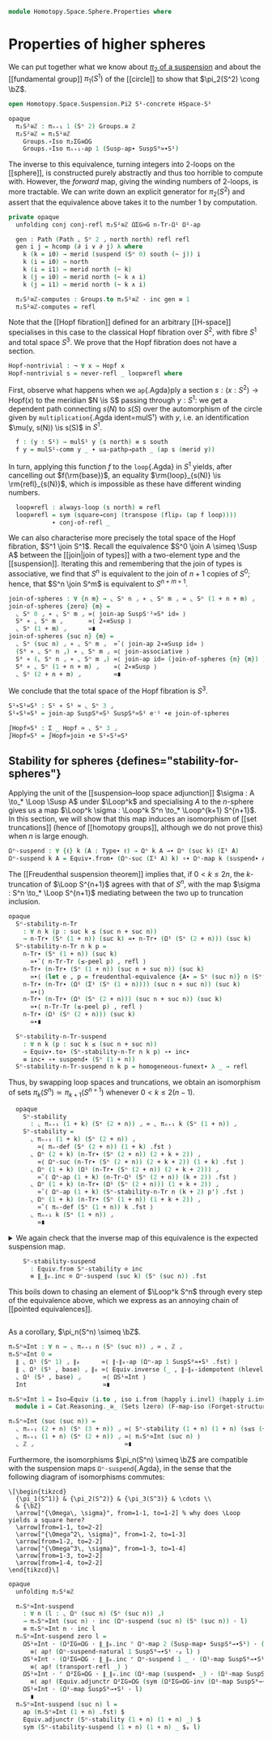 <!--
```agda
open import Algebra.Group.Instances.Integers
open import Algebra.Group.Cat.Base
open import Algebra.Group.Concrete
open import Algebra.Group.Homotopy
open import Algebra.Group

open import Cat.Functor.Base
open import Cat.Prelude

open import Data.Nat.Properties
open import Data.Set.Truncation
open import Data.Nat.Order
open import Data.Int.Base
open import Data.Nat.Base

open import Homotopy.Space.Suspension.Freudenthal
open import Homotopy.Space.Suspension.Properties
open import Homotopy.Space.Circle.Properties
open import Homotopy.Space.Suspension
open import Homotopy.Space.Circle
open import Homotopy.Space.Sphere
open import Homotopy.Conjugation
open import Homotopy.Truncation
open import Homotopy.Loopspace
open import Homotopy.HSpace
open import Homotopy.Base
open import Homotopy.Join

import Cat.Reasoning

import Homotopy.Space.Suspension.Pi2
```
-->

```agda
module Homotopy.Space.Sphere.Properties where
```

# Properties of higher spheres

We can put together what we know about [$\pi_2$ of a suspension] and
about the [[fundamental group]] $\pi_1(S^1)$ of the [[circle]] to show
that $\pi_2(S^2) \cong \bZ$.

[$\pi_2$ of a suspension]: Homotopy.Space.Suspension.Pi2.html

```agda
open Homotopy.Space.Suspension.Pi2 S¹-concrete HSpace-S¹

opaque
  π₂S²≅ℤ : πₙ₊₁ 1 (Sⁿ 2) Groups.≅ ℤ
  π₂S²≅ℤ = π₁S¹≅ℤ
    Groups.∘Iso π₂ΣG≅ΩG
    Groups.∘Iso πₙ₊₁-ap 1 (Susp-ap∙ SuspS⁰≃∙S¹)
```

The inverse to this equivalence, turning integers into 2-loops on the
[[sphere]], is constructed purely abstractly and thus too horrible to
compute with. However, the *forward* map, giving the winding numbers of
2-loops, is more tractable. We can write down an explicit generator for
$\pi_2(S^2)$ and assert that the equivalence above takes it to the
number $1$ by computation.

```agda
private opaque
  unfolding conj conj-refl π₂S²≅ℤ ΩΣG≃G n-Tr-Ω¹ Ω¹-ap

  gen : Path (Path ⌞ Sⁿ 2 ⌟ north north) refl refl
  gen i j = hcomp (∂ i ∨ ∂ j) λ where
    k (k = i0) → merid (suspend (Sⁿ 0) south (~ j)) i
    k (i = i0) → north
    k (i = i1) → merid north (~ k)
    k (j = i0) → merid north (~ k ∧ i)
    k (j = i1) → merid north (~ k ∧ i)

  π₂S²≅ℤ-computes : Groups.to π₂S²≅ℤ · inc gen ≡ 1
  π₂S²≅ℤ-computes = refl
```

<!--
```agda
  {-
  Checking Homotopy.Space.Sphere.Properties (…).
  Total                                            6,655ms
  Homotopy.Space.Sphere.Properties.π₂S²≅ℤ-computes 1,073ms
  -}
```
-->

Note that the [[Hopf fibration]] defined for an arbitrary [[H-space]]
specialises in this case to the classical Hopf fibration over $S^2$,
with fibre $S^1$ and total space $S^3$. We prove that the Hopf fibration
does not have a section.

```agda
Hopf-nontrivial : ¬ ∀ x → Hopf x
Hopf-nontrivial s = never-refl _ loop≡refl where
```

First, observe what happens when we `ap`{.Agda}ply a section $s :
(x : S^2) \to \mathrm{Hopf}(x)$ to the meridian $N \is S$ passing through
$y : S^1$: we get a dependent path connecting $s(N)$ to $s(S)$ over the
automorphism of the circle given by `multiplication`{.Agda ident=mulS¹}
with $y$, i.e. an identification $\mu(y, s(N)) \is s(S)$ in $S^1$.

```agda
  f : (y : S¹) → mulS¹ y (s north) ≡ s south
  f y = mulS¹-comm y _ ∙ ua-pathp→path _ (ap s (merid y))
```

In turn, applying this function $f$ to the `loop`{.Agda} in $S^1$
yields, after cancelling out $f(\rm{base})$, an equality
$\rm{loop}_{s(N)} \is \rm{refl}_{s(N)}$, which is impossible as these
have different winding numbers.

```agda
  loop≡refl : always-loop (s north) ≡ refl
  loop≡refl = sym (square→conj (transpose (flip₂ (ap f loop))))
            ∙ conj-of-refl _
```

We can also characterise more precisely the total space of the Hopf
fibration, $S^1 \join S^1$. Recall the equivalence $S^0 \join A \simeq
\Susp A$ between the [[join|join of types]] with a two-element type and the
[[suspension]]. Iterating this and remembering that the join of types
is associative, we find that $S^n$ is equivalent to the join of $n+1$
copies of $S^0$; hence, that $S^n \join S^m$ is equivalent to $S^{n+m+1}$.

```agda
join-of-spheres : ∀ {n m} → ⌞ Sⁿ n ⌟ ∗ ⌞ Sⁿ m ⌟ ≃ ⌞ Sⁿ (1 + n + m) ⌟
join-of-spheres {zero} {m} =
  ⌞ Sⁿ 0 ⌟ ∗ ⌞ Sⁿ m ⌟ ≃⟨ join-ap SuspS⁻¹≃S⁰ id≃ ⟩
  S⁰ ∗ ⌞ Sⁿ m ⌟       ≃⟨ 2∗≡Susp ⟩
  ⌞ Sⁿ (1 + m) ⌟      ≃∎
join-of-spheres {suc n} {m} =
  ⌞ Sⁿ (suc n) ⌟ ∗ ⌞ Sⁿ m ⌟  ≃˘⟨ join-ap 2∗≡Susp id≃ ⟩
  (S⁰ ∗ ⌞ Sⁿ n ⌟) ∗ ⌞ Sⁿ m ⌟ ≃⟨ join-associative ⟩
  S⁰ ∗ (⌞ Sⁿ n ⌟ ∗ ⌞ Sⁿ m ⌟) ≃⟨ join-ap id≃ (join-of-spheres {n} {m}) ⟩
  S⁰ ∗ ⌞ Sⁿ (1 + n + m) ⌟    ≃⟨ 2∗≡Susp ⟩
  ⌞ Sⁿ (2 + n + m) ⌟         ≃∎
```

We conclude that the total space of the Hopf fibration is $S^3$.

```agda
S¹∗S¹≃S³ : S¹ ∗ S¹ ≃ ⌞ Sⁿ 3 ⌟
S¹∗S¹≃S³ = join-ap SuspS⁰≃S¹ SuspS⁰≃S¹ e⁻¹ ∙e join-of-spheres

∫Hopf≃S³ : Σ _ Hopf ≃ ⌞ Sⁿ 3 ⌟
∫Hopf≃S³ = ∫Hopf≃join ∙e S¹∗S¹≃S³
```

## Stability for spheres {defines="stability-for-spheres"}

Applying the unit of the [[suspension–loop space adjunction]] $\sigma :
A \to_* \Loop \Susp A$ under $\Loop^k$ and specialising $A$ to the
$n$-sphere gives us a map $\Loop^k \sigma : \Loop^k S^n \to_*
\Loop^{k+1} S^{n+1}$. In this section, we will show that this map induces
an isomorphism of [[set truncations]] (hence of [[homotopy groups]],
although we do not prove this) when $n$ is large enough.

```agda
Ωⁿ-suspend : ∀ {ℓ} k (A : Type∙ ℓ) → Ωⁿ k A →∙ Ωⁿ (suc k) (Σ¹ A)
Ωⁿ-suspend k A = Equiv∙.from∙ (Ωⁿ-suc (Σ¹ A) k) ∘∙ Ωⁿ-map k (suspend∙ A)
```

<!--
```agda
Ωⁿ-suspend-natural
  : ∀ {ℓa ℓb} {A : Type∙ ℓa} {B : Type∙ ℓb} k (f : A →∙ B)
  → Ωⁿ-map (suc k) (Susp-map∙ f) ∘∙ Ωⁿ-suspend k A
  ≡ Ωⁿ-suspend k B ∘∙ Ωⁿ-map k f
Ωⁿ-suspend-natural {A = A} {B = B} k f = homogeneous-funext∙ λ l →
  Ωⁿ-map (suc k) (Susp-map∙ f) · (Equiv∙.from∙ (Ωⁿ-suc (Σ¹ A) k) · (Ωⁿ-map k (suspend∙ A) · l))
    ≡⟨ Equiv.adjunctl (Ωⁿ-suc _ k .fst) (Ω-suc-natural k (Susp-map∙ f) ·ₚ _) ⟩
  Equiv∙.from∙ (Ωⁿ-suc (Σ¹ B) k) · ⌜ Ωⁿ-map k (Ω¹-map (Susp-map∙ f)) · (Ωⁿ-map k (suspend∙ A) · l) ⌝
    ≡⟨ ap! (Ωⁿ-map-∘ k _ (suspend∙ A) ·ₚ l) ⟩
  Equiv∙.from∙ (Ωⁿ-suc (Σ¹ B) k) · (Ωⁿ-map k ⌜ Ω¹-map (Susp-map∙ f) ∘∙ suspend∙ A ⌝ · l)
    ≡⟨ ap! (suspend∙-natural f) ⟩
  Equiv∙.from∙ (Ωⁿ-suc (Σ¹ B) k) · ⌜ Ωⁿ-map k (suspend∙ B ∘∙ f) · l ⌝
    ≡˘⟨ ap¡ (Ωⁿ-map-∘ k (suspend∙ B) f ·ₚ l) ⟩
  Equiv∙.from∙ (Ωⁿ-suc (Σ¹ B) k) · (Ωⁿ-map k (suspend∙ B) · (Ωⁿ-map k f · l))
    ∎
```
-->

The [[Freudenthal suspension theorem]] implies that, if $0 < k \le 2n$,
the $k$-truncation of $\Loop S^{n+1}$ agrees with that of $S^n$, with
the map $\sigma : S^n \to_* \Loop S^{n+1}$ mediating between the two
up to truncation inclusion.

```agda
opaque
  Sⁿ-stability-n-Tr
    : ∀ n k (p : suc k ≤ (suc n + suc n))
    → n-Tr∙ (Sⁿ (1 + n)) (suc k) ≃∙ n-Tr∙ (Ω¹ (Sⁿ (2 + n))) (suc k)
  Sⁿ-stability-n-Tr n k p =
    n-Tr∙ (Sⁿ (1 + n)) (suc k)
      ≃∙˘⟨ n-Tr-Tr (≤-peel p) , refl ⟩
    n-Tr∙ (n-Tr∙ (Sⁿ (1 + n)) (suc n + suc n)) (suc k)
      ≃∙⟨ (let e , p = freudenthal-equivalence {A∙ = Sⁿ (suc n)} n (Sⁿ⁻¹-is-connected (2 + n)) in n-Tr-ap {n = k} e , ap n-Tr.inc p) ⟩
    n-Tr∙ (n-Tr∙ (Ω¹ (Σ¹ (Sⁿ (1 + n)))) (suc n + suc n)) (suc k)
      ≃∙⟨⟩
    n-Tr∙ (n-Tr∙ (Ω¹ (Sⁿ (2 + n))) (suc n + suc n)) (suc k)
      ≃∙⟨ n-Tr-Tr (≤-peel p) , refl ⟩
    n-Tr∙ (Ω¹ (Sⁿ (2 + n))) (suc k)
      ≃∙∎

  Sⁿ-stability-n-Tr-suspend
    : ∀ n k (p : suc k ≤ (suc n + suc n))
    → Equiv∙.to∙ (Sⁿ-stability-n-Tr n k p) ∘∙ inc∙
    ≡ inc∙ ∘∙ suspend∙ (Sⁿ (1 + n))
  Sⁿ-stability-n-Tr-suspend n k p = homogeneous-funext∙ λ _ → refl
```

Thus, by swapping loop spaces and truncations, we obtain
an isomorphism of sets $\pi_k(S^n) \simeq \pi_{k+1}(S^{n+1})$ whenever
$0 < k \le 2(n-1)$.

<!--
```agda
module _ n k (p : suc k ≤ n + n) where
  private abstract
    p' : suc (k + 2) ≤ suc n + suc n
    p' = s≤s
       $ ≤-trans (≤-refl' (+-commutative k 2))
       $ ≤-trans (s≤s p)
       $ ≤-refl' (+-commutative (suc n) n)
```
-->

```agda
  opaque
    Sⁿ-stability
      : ⌞ πₙ₊₁ (1 + k) (Sⁿ (2 + n)) ⌟ ≃ ⌞ πₙ₊₁ k (Sⁿ (1 + n)) ⌟
    Sⁿ-stability =
      ⌞ πₙ₊₁ (1 + k) (Sⁿ (2 + n)) ⌟
        ≃⟨ πₙ-def (Sⁿ (2 + n)) (1 + k) .fst ⟩
      ⌞ Ωⁿ (2 + k) (n-Tr∙ (Sⁿ (2 + n)) (2 + k + 2)) ⌟
        ≃⟨ Ωⁿ-suc (n-Tr∙ (Sⁿ (2 + n)) (2 + k + 2)) (1 + k) .fst ⟩
      ⌞ Ωⁿ (1 + k) (Ω¹ (n-Tr∙ (Sⁿ (2 + n)) (2 + k + 2))) ⌟
        ≃˘⟨ Ωⁿ-ap (1 + k) (n-Tr-Ω¹ (Sⁿ (2 + n)) (k + 2)) .fst ⟩
      ⌞ Ωⁿ (1 + k) (n-Tr∙ (Ω¹ (Sⁿ (2 + n))) (1 + k + 2)) ⌟
        ≃˘⟨ Ωⁿ-ap (1 + k) (Sⁿ-stability-n-Tr n (k + 2) p') .fst ⟩
      ⌞ Ωⁿ (1 + k) (n-Tr∙ (Sⁿ (1 + n)) (1 + k + 2)) ⌟
        ≃˘⟨ πₙ-def (Sⁿ (1 + n)) k .fst ⟩
      ⌞ πₙ₊₁ k (Sⁿ (1 + n)) ⌟
        ≃∎
```

<details>
<summary>
We again check that the inverse map of this equivalence is the expected
suspension map.

```agda
    Sⁿ-stability-suspend
      : Equiv.from Sⁿ-stability ⊙ inc
      ≡ ∥_∥₀.inc ⊙ Ωⁿ-suspend (suc k) (Sⁿ (suc n)) .fst
```

This boils down to chasing an element of $\Loop^k S^n$ through every step
of the equivalence above, which we express as an annoying chain of
[[pointed equivalences]].
</summary>

```agda
    Sⁿ-stability-suspend = ext λ l → trace l .snd where
      trace
        : (l : ⌞ Ωⁿ (1 + k) (Sⁿ (1 + n)) ⌟)
        →  (⌞ πₙ₊₁ k (Sⁿ (1 + n)) ⌟ , inc l)
        ≃∙ (⌞ πₙ₊₁ (1 + k) (Sⁿ (2 + n)) ⌟ , inc (Ωⁿ-suspend (suc k) (Sⁿ (suc n)) · l))
      trace l =
        ⌞ πₙ₊₁ k (Sⁿ (1 + n)) ⌟ ,
          inc l
            ≃∙⟨ πₙ-def (Sⁿ (1 + n)) k .fst , πₙ-def-inc _ k l ⟩
        ⌞ Ωⁿ (1 + k) (n-Tr∙ (Sⁿ (1 + n)) (1 + k + 2)) ⌟ ,
          Ωⁿ-map (1 + k) inc∙ · l
            ≃∙⟨ Ωⁿ-ap (1 + k) (Sⁿ-stability-n-Tr n (k + 2) p') .fst
              , (Ωⁿ-map-∘ (1 + k) (Equiv∙.to∙ (Sⁿ-stability-n-Tr n (k + 2) p')) inc∙ ·ₚ l)
              ∙ ap (λ x → Ωⁿ-map (1 + k) x · l) (Sⁿ-stability-n-Tr-suspend n (k + 2) p') ⟩
        ⌞ Ωⁿ (1 + k) (n-Tr∙ (Ω¹ (Sⁿ (2 + n))) (1 + k + 2)) ⌟ ,
          Ωⁿ-map (1 + k) (inc∙ ∘∙ suspend∙ _) · l
            ≃∙⟨ Ωⁿ-ap (1 + k) (n-Tr-Ω¹ (Sⁿ (2 + n)) (k + 2)) .fst
              , Ωⁿ-map-∘ (1 + k) (Equiv∙.to∙ (n-Tr-Ω¹ _ (k + 2))) _ ·ₚ l ⟩
        ⌞ Ωⁿ (1 + k) (Ω¹ (n-Tr∙ (Sⁿ (2 + n)) (2 + k + 2))) ⌟ ,
          Ωⁿ-map (1 + k) (Equiv∙.to∙ (n-Tr-Ω¹ _ (k + 2)) ∘∙ inc∙ ∘∙ suspend∙ _) · l
            ≃∙⟨ id≃
              , ap (λ x → Ωⁿ-map (1 + k) x · l)
                ( sym (∘∙-assoc (Equiv∙.to∙ (n-Tr-Ω¹ _ (k + 2))) inc∙ (suspend∙ _))
                ∙ ap (_∘∙ suspend∙ _) (n-Tr-Ω¹-inc _ (k + 2)))
              ∙ sym (Ωⁿ-map-∘ (1 + k) _ _ ·ₚ l) ⟩
        ⌞ Ωⁿ (1 + k) (Ω¹ (n-Tr∙ (Sⁿ (2 + n)) (2 + k + 2))) ⌟ ,
          Ωⁿ-map (1 + k) (Ω¹-map inc∙) · (Ωⁿ-map (1 + k) (suspend∙ _) · l)
            ≃∙˘⟨ Ωⁿ-suc (n-Tr∙ (Sⁿ (2 + n)) (2 + k + 2)) (1 + k) .fst
               , Ω-suc-natural (1 + k) inc∙ ·ₚ _ ⟩
        ⌞ Ωⁿ (2 + k) (n-Tr∙ (Sⁿ (2 + n)) (2 + k + 2)) ⌟ ,
          Ωⁿ-map (2 + k) inc∙ · (Ωⁿ-suspend (suc k) (Sⁿ (suc n)) · l)
            ≃∙˘⟨ πₙ-def (Sⁿ (2 + n)) (1 + k) .fst
               , πₙ-def-inc _ (suc k) _ ⟩
        ⌞ πₙ₊₁ (1 + k) (Sⁿ (2 + n)) ⌟ ,
          inc (Ωⁿ-suspend (suc k) (Sⁿ (suc n)) · l)
            ≃∙∎
```
</details>

As a corollary, $\pi_n(S^n) \simeq \bZ$.

```agda
πₙSⁿ≃Int : ∀ n → ⌞ πₙ₊₁ n (Sⁿ (suc n)) ⌟ ≃ ⌞ ℤ ⌟
πₙSⁿ≃Int 0 =
  ∥ ⌞ Ω¹ (Sⁿ 1) ⌟ ∥₀      ≃⟨ ∥-∥₀-ap (Ωⁿ-ap 1 SuspS⁰≃∙S¹ .fst) ⟩
  ∥ ⌞ Ω¹ (S¹ , base) ⌟ ∥₀ ≃⟨ Equiv.inverse (_ , ∥-∥₀-idempotent (hlevel 2)) ⟩
  ⌞ Ω¹ (S¹ , base) ⌟      ≃⟨ ΩS¹≃Int ⟩
  Int                     ≃∎

πₙSⁿ≃Int 1 = Iso→Equiv (i.to , iso i.from (happly i.invl) (happly i.invr)) where
  module i = Cat.Reasoning._≅_ (Sets lzero) (F-map-iso (Forget-structure _) π₂S²≅ℤ)

πₙSⁿ≃Int (suc (suc n)) =
  ⌞ πₙ₊₁ (2 + n) (Sⁿ (3 + n)) ⌟ ≃⟨ Sⁿ-stability (1 + n) (1 + n) (s≤s (+-≤r n (1 + n))) ⟩
  ⌞ πₙ₊₁ (1 + n) (Sⁿ (2 + n)) ⌟ ≃⟨ πₙSⁿ≃Int (suc n) ⟩
  ⌞ ℤ ⌟                         ≃∎
```

Furthermore, the isomorphisms $\pi_n(S^n) \simeq \bZ$ are compatible
with the suspension maps `Ωⁿ-suspend`{.Agda}, in the sense that the
following diagram of isomorphisms commutes:

~~~{.quiver}
\[\begin{tikzcd}
  {\pi_1(S^1)} & {\pi_2(S^2)} & {\pi_3(S^3)} & \cdots \\
  & {\bZ}
  \arrow["{\Omega\, \sigma}", from=1-1, to=1-2] % why does \Loop yields a square here?
  \arrow[from=1-1, to=2-2]
  \arrow["{\Omega^2\, \sigma}", from=1-2, to=1-3]
  \arrow[from=1-2, to=2-2]
  \arrow["{\Omega^3\, \sigma}", from=1-3, to=1-4]
  \arrow[from=1-3, to=2-2]
  \arrow[from=1-4, to=2-2]
\end{tikzcd}\]
~~~

```agda
opaque
  unfolding π₂S²≅ℤ

  πₙSⁿ≃Int-suspend
    : ∀ n (l : ⌞ Ωⁿ (suc n) (Sⁿ (suc n)) ⌟)
    → πₙSⁿ≃Int (suc n) · inc (Ωⁿ-suspend (suc n) (Sⁿ (suc n)) · l)
    ≡ πₙSⁿ≃Int n · inc l
  πₙSⁿ≃Int-suspend zero l =
    ΩS¹≃Int · (Ω²ΣG≃ΩG · ∥_∥₀.inc ⌜ Ωⁿ-map 2 (Susp-map∙ SuspS⁰→∙S¹) · (Ωⁿ-suspend 1 (Sⁿ 1) · l) ⌝)
      ≡⟨ ap! (Ωⁿ-suspend-natural 1 SuspS⁰→∙S¹ ·ₚ l) ⟩
    ΩS¹≃Int · (Ω²ΣG≃ΩG · ∥_∥₀.inc ⌜ Ωⁿ-suspend 1 _ · (Ω¹-map SuspS⁰→∙S¹ · l) ⌝)
      ≡⟨ ap! (transport-refl _) ⟩
    ΩS¹≃Int · ⌜ Ω²ΣG≃ΩG · ∥_∥₀.inc (Ω¹-map (suspend∙ _) · (Ω¹-map SuspS⁰→∙S¹ · l)) ⌝
      ≡⟨ ap! (Equiv.adjunctr Ω²ΣG≃ΩG (sym (Ω²ΣG≃ΩG-inv (Ω¹-map SuspS⁰→∙S¹ · l)))) ⟩
    ΩS¹≃Int · (Ω¹-map SuspS⁰→∙S¹ · l)
      ∎
  πₙSⁿ≃Int-suspend (suc n) l =
    ap (πₙSⁿ≃Int (1 + n) .fst) $
    Equiv.adjunctr (Sⁿ-stability (1 + n) (1 + n) _) $
    sym (Sⁿ-stability-suspend (1 + n) (1 + n) _ $ₚ l)
```
